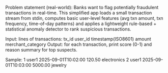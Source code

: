 Problem statement (real-world):
Banks want to flag potentially fraudulent transactions in real-time. This simplified app loads a small
transaction stream from stdin, computes basic user-level features (avg txn amount, txn frequency, time-of-day patterns)
and applies a lightweight rule-based + statistical anomaly detector to rank suspicious transactions.

Input: lines of transactions: tx_id user_id timestamp(ISO8601) amount merchant_category
Output: for each transaction, print score (0-1) and reason summary for top suspects.

Sample:
1 user1 2025-09-01T10:02:00 120.50 electronics
2 user1 2025-09-01T10:03:00 5000.00 jewelry


